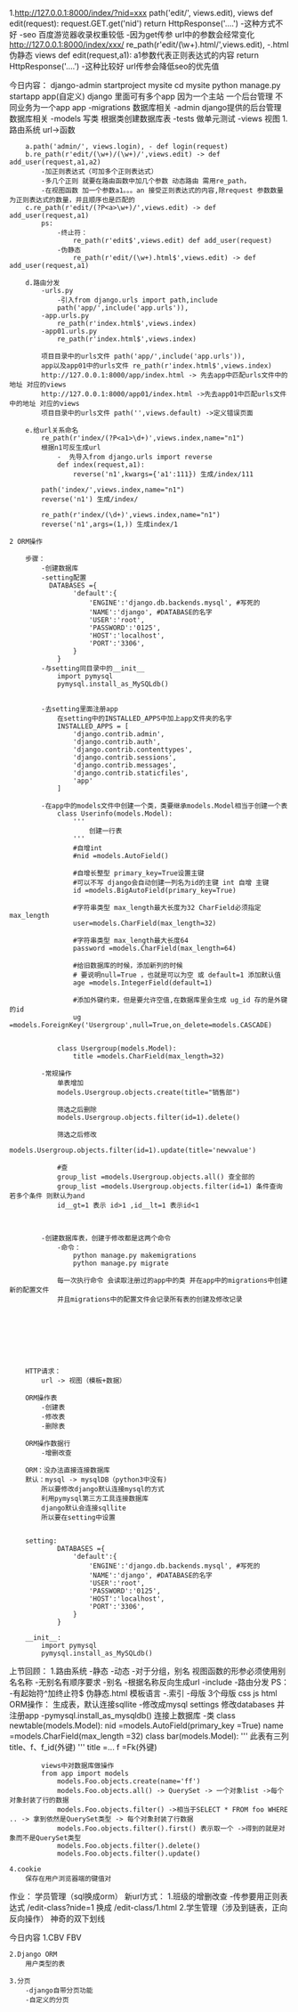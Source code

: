 1.http://127.0.0.1:8000/index/?nid=xxx 
    path('edit/', views.edit),
    views
    def edit(request):
        request.GET.get('nid')
        return HttpResponse('....')
        -这种方式不好 
        -seo 百度游览器收录权重较低
        -因为get传参 url中的参数会经常变化
http://127.0.0.1:8000/index/xxx/ 
    re_path(r'edit/(\w+).html/',views.edit),
        -.html伪静态
    views
    def edit(request,a1):
        a1参数代表正则表达式的内容
        return HttpResponse('....')
        -这种比较好 url传参会降低seo的优先值


今日内容：
    django-admin startproject mysite
    cd mysite
    python manage.py startapp app(自定义)
    django 里面可有多个app
    因为一个主站 一个后台管理
    不同业务为一个app
    app
        -migrations 数据库相关
        -admin django提供的后台管理 数据库相关
        -models 写类 根据类创建数据库表 
        -tests  做单元测试
        -views 视图
    1.路由系统
        url->函数

        a.path('admin/', views.login), - def login(request)
        b.re_path(r'edit/(\w+)/(\w+)/',views.edit) -> def add_user(request,a1,a2)
            -加正则表达式（可加多个正则表达式）
            -多几个正则 就要在路由函数中加几个参数 动态路由 需用re_path，
            -在视图函数 加一个参数a1。。。an 接受正则表达式的内容,除request 参数数量为正则表达式的数量，并且顺序也是匹配的
        c.re_path(r'edit/(?P<a>\w+)/',views.edit) -> def add_user(request,a1)
            ps:
                -终止符：
                    re_path(r'edit$',views.edit) def add_user(request)
                -伪静态
                    re_path(r'edit/(\w+).html$',views.edit) -> def add_user(request,a1)

        d.路由分发
            -urls.py
                -引入from django.urls import path,include
                path('app/',include('app.urls')), 
            -app.urls.py
                re_path(r'index.html$',views.index)
            -app01.urls.py
                re_path(r'index.html$',views.index)

            项目目录中的urls文件 path('app/',include('app.urls')), 
            app以及app01中的urls文件 re_path(r'index.html$',views.index)
            http://127.0.0.1:8000/app/index.html -> 先去app中匹配urls文件中的地址 对应的views
            http://127.0.0.1:8000/app01/index.html ->先去app01中匹配urls文件中的地址 对应的views
            项目目录中的urls文件 path('',views.default) ->定义错误页面

        e.给url关系命名
            re_path(r'index/(?P<a1>\d+)',views.index,name="n1")
            根据n1可反生成url
                -  先导入from django.urls import reverse
                def index(request,a1):
                    reverse('n1',kwargs={'a1':111}) 生成/index/111
            
            path('index/',views.index,name="n1")
            reverse('n1') 生成/index/

            re_path(r'index/(\d+)',views.index,name="n1")
            reverse('n1',args=(1,)) 生成index/1

    2 ORM操作

        步骤：
            -创建数据库
            -setting配置
              DATABASES ={
                    'default':{
                        'ENGINE':'django.db.backends.mysql', #写死的
                        'NAME':'django', #DATABASE的名字
                        'USER':'root',
                        'PASSWORD':'0125',
                        'HOST':'localhost',
                        'PORT':'3306',
                    }
                }
            -与setting同目录中的__init__
                import pymysql
                pymysql.install_as_MySQLdb()


            -去setting里面注册app
                在setting中的INSTALLED_APPS中加上app文件夹的名字
                INSTALLED_APPS = [
                    'django.contrib.admin',
                    'django.contrib.auth',
                    'django.contrib.contenttypes',
                    'django.contrib.sessions',
                    'django.contrib.messages',
                    'django.contrib.staticfiles',
                    'app'
                ]

            -在app中的models文件中创建一个类，类要继承models.Model相当于创建一个表
                class Userinfo(models.Model):
                    '''
                        创建一行表
                    '''
                    #自增int
                    #nid =models.AutoField()

                    #自增长整型 primary_key=True设置主键
                    #可以不写 django会自动创建一列名为id的主键 int 自增 主键 
                    id =models.BigAutoField(primary_key=True)  

                    #字符串类型 max_length最大长度为32 CharField必须指定max_length
                    user=models.CharField(max_length=32)

                    #字符串类型 max_length最大长度64
                    password =models.CharField(max_length=64)

                    #给旧数据库的时候，添加新列的时候
                    # 要说明null=True ，也就是可以为空 或 default=1 添加默认值
                    age =models.IntegerField(default=1) 

                    #添加外键约束，但是要允许空值,在数据库里会生成 ug_id 存的是外键的id
                    ug =models.ForeignKey('Usergroup',null=True,on_delete=models.CASCADE)


                class Usergroup(models.Model):
                    title =models.CharField(max_length=32)

            -常规操作
                单表增加
                models.Usergroup.objects.create(title="销售部")

                筛选之后删除
                models.Usergroup.objects.filter(id=1).delete()

                筛选之后修改
                models.Usergroup.objects.filter(id=1).update(title='newvalue')

                #查
                group_list =models.Usergroup.objects.all() 查全部的
                group_list =models.Usergroup.objects.filter(id=1) 条件查询 若多个条件 则默认为and
                id__gt=1 表示 id>1 ,id__lt=1 表示id<1

                

            -创建数据库表，创建于修改都是这两个命令
                -命令：
                    python manage.py makemigrations
                    python manage.py migrate

                每一次执行命令 会读取注册过的app中的类 并在app中的migrations中创建新的配置文件
                并且migrations中的配置文件会记录所有表的创建及修改记录
                

    


            


        HTTP请求：
            url -> 视图（模板+数据）

        ORM操作表
            -创建表
            -修改表
            -删除表

        ORM操作数据行
            -增删改查

        ORM：没办法直接连接数据库
        默认：mysql -> mysqlDB（python3中没有)
            所以要修改django默认连接mysql的方式
            利用pymysql第三方工具连接数据库
            django默认会连接sqllite 
            所以要在setting中设置


        setting:
                DATABASES ={
                    'default':{
                        'ENGINE':'django.db.backends.mysql', #写死的
                        'NAME':'django', #DATABASE的名字
                        'USER':'root',
                        'PASSWORD':'0125',
                        'HOST':'localhost',
                        'PORT':'3306',
                    }
                }

        __init__:
            import pymysql
            pymysql.install_as_MySQLdb()


上节回顾：
    1.路由系统
        -静态
        -动态
            -对于分组，别名 视图函数的形参必须使用别名名称
            -无别名有顺序要求
        -别名
            -根据名称反向生成url
        -include
            -路由分发
        PS：
            -有起始符^加终止符$
            伪静态.html
        模板语言
            -.索引
            -母版
                3个母版 css js html
        ORM操作：
            生成表，默认连接sqllite
            -修改成mysql
                settings 修改databases
                并注册app
            -pymysql.install_as_mysqldb()
                连接上数据库
            -类
                class newtable(models.Model):
                    nid =models.AutoField(primary_key =True)
                    name =models.CharField(max_length =32)
                class bar(models.Model):
                    '''
                        此表有三列
                        title、f、f_id(外键)
                    '''
                    title =...
                    f =Fk(外键)

            views中对数据库做操作
            from app import models
                models.Foo.objects.create(name='ff')
                models.Foo.objects.all() -> QuerySet -> 一个对象list ->每个对象封装了行的数据
                models.Foo.objects.filter() ->相当于SELECT * FROM foo WHERE .. -> 拿到依然是QuerySet类型 -> 每个对象封装了行数据
                models.Foo.objects.filter().first() 表示取一个 ->得到的就是对象而不是QuerySet类型
                models.Foo.objects.filter().delete()
                models.Foo.objects.filter().update()

    4.cookie
        保存在用户浏览器端的键值对



作业：
    学员管理（sql换成orm）
        新url方式：
            1.班级的增删改查
                -传参要用正则表达式
                /edit-class?nide=1 换成 /edit-class/1.html
            2.学生管理（涉及到链表，正向反向操作）
                神奇的双下划线


今日内容 
    1.CBV FBV

    2.Django ORM
        用户类型的表

    3.分页 
        -django自带分页功能
        -自定义的分页
